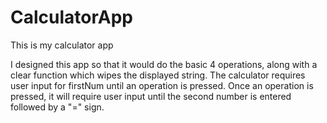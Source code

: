 # CalculatorApp
This is my calculator app

I designed this app so that it would do the basic 4 operations, along with a clear function which wipes the displayed string.
The calculator requires user input for firstNum until an operation is pressed. Once an operation is pressed, it will require user input until the second number is entered followed by a "=" sign.  
